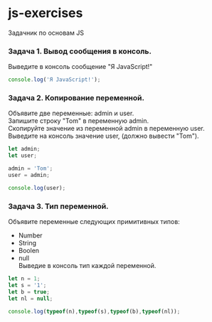 # js-exercises
Задачник по основам JS

### Задача 1. Вывод сообщения в консоль.
Выведите в консоль сообщение "Я JavaScript!"
```javascript
console.log('Я JavaScript!');
```

### Задача 2. Копирование переменной.
Объявите две переменные: admin и user.  
Запишите строку "Tom" в переменную admin.  
Скопируйте значение из переменной admin в переменную user.  
Выведите на консоль значение user, (должно вывести "Tom").

```javascript
let admin;
let user;

admin = 'Tom';
user = admin;

console.log(user);
```

### Задача 3. Тип переменной.
Объявите переменные следующих примитивных типов:
* Number
* String
* Boolen
* null  
Выведие в консоль тип каждой переменной.

```Javascript
let n = 1;
let s = '1';
let b = true;
let nl = null;

console.log(typeof(n),typeof(s),typeof(b),typeof(nl));
```
